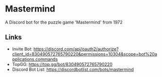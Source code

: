 # Mastermind
A Discord bot for the puzzle game 'Mastermind' from 1972

## Links
- Invite Bot: https://discord.com/api/oauth2/authorize?client_id=830490572765790220&permissions=10304&scope=bot%20applications.commands
- TopGG: https://top.gg/bot/830490572765790220
- Discord Bot List: https://discordbotlist.com/bots/mastermind
